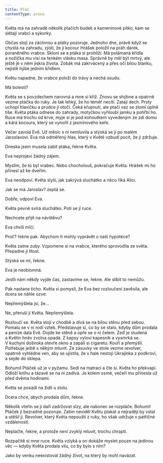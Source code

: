 ```yaml
---
title: Pláč
contentType: prose
---
```


<section>

Květa má na zahradě několik ptačích budek a kameninové pítko, kam se slétají vrabci a sýkorky.

Občas stojí za záclonou a ptáky pozoruje. Jednoho dne, právě když se chystá na zahradu, zjistí, že jí kocour Hrášek položil na práh dárek, poraněného vrabce. Skloní se a ptáka si prohlíží. Má polámaná křídla a nožička mu visí na tenkém vlásku masa. Správně by měl být mrtvý, ale ještě je v něm jiskra života. Zobák má zakrvácený a přes oči bílou blanku, nejistě hýbe jedním křídlem.

Květu napadne, že vrabce položí do trávy a nechá osudu.

Má bolesti?

Květa se s povzdechem narovná a mne si kříž. Znovu se shýbne a opatrně vezme ptáčka do ruky. Je tak lehký, že ho téměř necítí. Zatají dech. Prsty uchopí hlavičku a prudce jí otočí. Čeká křupnutí, ale ptačí vaz se zlomí úplně tiše. Květa ptáka odnese do zahrady, motyčkou vyhloubí jamku a pohřbí ho. Ruce má trochu od krve, myje si je pod kohoutkem vyvedeným ze zdi domu a kárá kocoura, který se vynořil z jasmínového keře.

Večer zavolá Evě. Už měsíc s ní nemluvila a stýská se jí po malém Jaroslavovi. Eva má odměřený hlas, který v Květě vzbudí pocit, že ji zdržuje.

Dneska jsem musela zabít ptáka, řekne Květa.

Eva neprojeví žádný zájem.

Myslím, že to byl vrabec. Nebo chocholouš, pokračuje Květa. Hrášek mi ho přinesl až ke dveřím.

Eva neodpoví. Květa slyší, jak zakrývá sluchátko a něco říká Alici.

Jak se má Jaroslav? zeptá se.

Dobře, odpoví Eva.

Květa pevně svírá sluchátko. Potí se jí ruce.

Nechcete přijít na návštěvu?

Eva chvíli mlčí.

Proč? řekne pak. Abychom ti mohly vyprávět o naší hypotéce?

Květa zatne zuby. Vzpomene si na vrabce, kterého sprovodila ze světa. Přepadne ji lítost.

Stýská se mi, řekne.

Eva je neoblomná.

Jestli nám někdy vyjde čas, zastavíme se, řekne. Ale slíbit to nemůžu.

Pak nastane ticho. Květa si pomyslí, že Eva bez rozloučení zavěsila, ale dcera se náhle ozve:

Nepřemýšlela jsi, že…

Ne, přeruší ji Květa. Nepřemýšlela.

Rozloučí se. Květa stojí v chodbě a dívá se na bílou stěnu před sebou. Pomalu se v ní rodí vztek. Představuje si, co by se stalo, kdyby dům prodala a peníze dala Evě. Dojde ke stěně a opře se o ni čelem. Zeď je studená a Květin hněv zvolna opadá. Z kapsy vyloví kapesník a vysmrká se. V kuchyni doširoka otevře okno a zapálí si cigaretu. Kouří a přemýšlí. Potřebuje ještě s někým mluvit. Ze zásuvky ve stole vezme revolver, opatrně vyhlédne ven, aby se ujistila, že v hale nestojí Ukrajinka z podkroví, a sejde do sklepa.

Bohumil Ptáček už je v pyžamu. Sedí na matraci a čte si. Květa ho překvapí. Odloží knihu a tázavě se na ni zadívá. Je kolem osmé, večeři mu přinesla už před dvěma hodinami.

Květa se posadí na židli u stolu.

Dcera chce, abych prodala dům, řekne.

Několik vteřin se jí daří zadržovat slzy, ale nakonec se rozpláče. Bohumil Ptáček ji bezradně pozoruje. Zatím neviděl Květu plakat a nejraději by vstal a utěšil ji. Revolver, který Květa nepouští z ruky, ho však udržuje v patřičné vzdálenosti.

Neplačte, řekne, a protože není zvyklý mluvit, trochu chraptí.

Rozpačitě si mne ruce. Květa vzlyká a on dokáže myslet pouze na jedinou věc — kdyby Květa prodala vilu, co by bylo s ním?

Jako by venku neexistoval žádný život, na který by mohl navázat.

</section>
